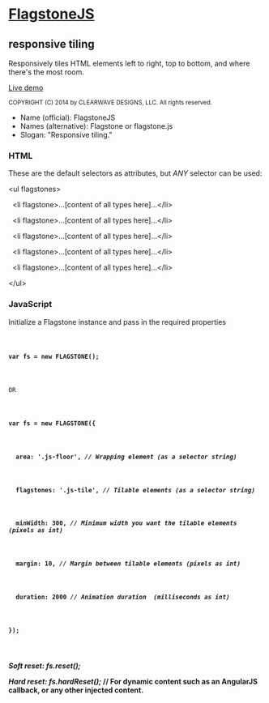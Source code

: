 <h1><a href="http://codepen.io/clearwavedesigns/pen/gbOrvR" target="_blank">FlagstoneJS</a></h1>
<h2>responsive tiling</h2>
<p>Responsively tiles HTML elements left to right, top to bottom, and where there's the most room.</p>
<p><a href="http://codepen.io/clearwavedesigns/pen/gbOrvR" target="_blank">Live demo</a></p>

<small>COPYRIGHT (C) 2014 by CLEARWAVE DESIGNS, LLC.  All rights reserved.</small>

<ul>
  <li>Name (official): FlagstoneJS</li>
  <li>Names (alternative): Flagstone or flagstone.js</li>
  <li>Slogan: "Responsive tiling."</li>
</ul>

<article>
  <h3>HTML</h3>
  <p>These are the default selectors as attributes, but <em>ANY</em> selector can be used:</p>
  <p>&lt;ul flagstones&gt;</p>
    <p>&#160;&#160;&lt;li flagstone&gt;...[content of all types here]...&lt;/li&gt;</p>
    <p>&#160;&#160;&lt;li flagstone&gt;...[content of all types here]...&lt;/li&gt;</p>
    <p>&#160;&#160;&lt;li flagstone&gt;...[content of all types here]...&lt;/li&gt;</p>
    <p>&#160;&#160;&lt;li flagstone&gt;...[content of all types here]...&lt;/li&gt;</p>
    <p>&#160;&#160;&lt;li flagstone&gt;...[content of all types here]...&lt;/li&gt;</p>
  <p>&lt;/ul&gt;</p>
</article>

<article>
  <h3>JavaScript</h3>
  <p>Initialize a Flagstone instance and pass in the required properties</p>
  <code>
   <p><strong>var fs = new FLAGSTONE();</strong></p>
   <p>OR</p>
    <p><strong>var fs = new FLAGSTONE({</p>
      <p><strong>&#160;&#160;area: '.js-floor',</strong> <em>// Wrapping element (as a selector string)</em></p>
      <p><strong>&#160;&#160;flagstones: '.js-tile',</strong> <em>// Tilable elements (as a selector string)</em></p>
      <p><strong>&#160;&#160;minWidth: 300,</strong> <em>// Minimum width you want the tilable elements (pixels as int)</em></p>
      <p><strong>&#160;&#160;margin: 10,</strong> <em>// Margin between tilable elements (pixels as int)</em></p>
      <p><strong>&#160;&#160;duration: 2000</strong> <em>// Animation duration  (milliseconds as int)</em></p>
    <p><strong>});</p>
  </code>
  
  <p><em>Soft reset: <strong>fs.reset();</strong></em></p>
  <p><em>Hard reset: <strong>fs.hardReset();</strong></em> // For dynamic content such as an AngularJS callback, or any other injected content.</p>
</article>
